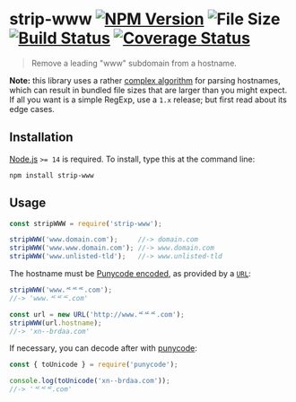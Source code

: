 # strip-www [![NPM Version][npm-image]][npm-url] ![File Size][filesize-image]  [![Build Status][travis-image]][travis-url] [![Coverage Status][coveralls-image]][coveralls-url]

> Remove a leading "www" subdomain from a hostname.


**Note:** this library uses a rather [complex algorithm](https://npmjs.com/parse-domain) for parsing hostnames, which can result in bundled file sizes that are larger than you might expect. If all you want is a simple RegExp, use a `1.x` release; but first read about its edge cases.


## Installation

[Node.js](https://nodejs.org) `>= 14` is required. To install, type this at the command line:
```shell
npm install strip-www
```


## Usage

```js
const stripWWW = require('strip-www');

stripWWW('www.domain.com');     //-> domain.com
stripWWW('www.www.domain.com'); //-> www.domain.com
stripWWW('www.unlisted-tld');   //-> www.unlisted-tld
```

The hostname must be [Punycode encoded](https://en.wikipedia.org/wiki/Punycode), as provided by a [`URL`](https://mdn.io/URL):

```js
stripWWW('www.ᄯᄯᄯ.com');
//-> 'www.ᄯᄯᄯ.com'

const url = new URL('http://www.ᄯᄯᄯ.com');
stripWWW(url.hostname);
//-> 'xn--brdaa.com'
```

If necessary, you can decode after with [punycode](https://npmjs.com/punycode):

```js
const { toUnicode } = require('punycode');

console.log(toUnicode('xn--brdaa.com'));
//-> 'ᄯᄯᄯ.com'
```


[npm-image]: https://img.shields.io/npm/v/strip-www.svg
[npm-url]: https://npmjs.org/package/strip-www
[filesize-image]: https://img.shields.io/badge/bundle-36kB%20gzipped-blue.svg
[travis-image]: https://img.shields.io/travis/stevenvachon/strip-www.svg
[travis-url]: https://travis-ci.org/stevenvachon/strip-www
[coveralls-image]: https://img.shields.io/coveralls/stevenvachon/strip-www.svg
[coveralls-url]: https://coveralls.io/github/stevenvachon/strip-www
